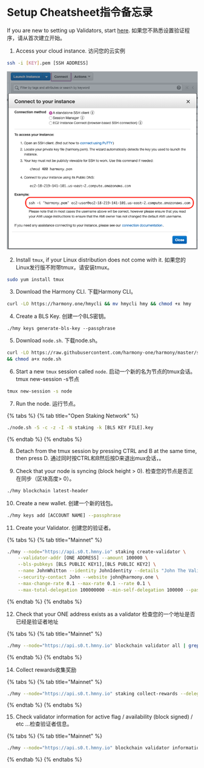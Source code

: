 # Setup Cheatsheet指令备忘录

If you are new to setting up Validators, start [here](). 如果您不熟悉设置验证程序，请从首次建立开始。

1. Access your cloud instance. 访问您的云实例

```bash
ssh -i [KEY].pem [SSH ADDRESS]
```

![](../../.gitbook/assets/image%20%2815%29.png)

2. Install `tmux`, if your Linux distribution does not come with it. 如果您的Linux发行版不附带tmux，请安装tmux。

```bash
sudo yum install tmux
```

3. Download the Harmony CLI. 下载Harmony CLI。

```bash
curl -LO https://harmony.one/hmycli && mv hmycli hmy && chmod +x hmy
```

4. Create a BLS Key. 创建一个BLS密钥。

```text
./hmy keys generate-bls-key --passphrase
```

5. Download `node.sh`. 下载node.sh。

```bash
curl -LO https://raw.githubusercontent.com/harmony-one/harmony/master/scripts/node.sh \
&& chmod a+x node.sh
```

6. Start a new `tmux` session called `node`. 启动一个新的名为节点的tmux会话。 tmux new-session -s节点

```bash
tmux new-session -s node
```

7. Run the node. 运行节点。

{% tabs %}
{% tab title="Open Staking Network" %}
```bash
./node.sh -S -c -z -I -N staking -k [BLS KEY FILE].key
```
{% endtab %}
{% endtabs %}

8. Detach from the tmux session by pressing CTRL and B at the same time, then press D. 通过同时按CTRL和B然后按D来退出mux会话，。

9. Check that your node is syncing \(block height &gt; 0\). 检查您的节点是否正在同步（区块高度&gt; 0）。

```bash
./hmy blockchain latest-header
```

10. Create a new wallet. 创建一个新的钱包。

```bash
./hmy keys add [ACCOUNT NAME] --passphrase
```

11. Create your Validator. 创建您的验证者。

{% tabs %}
{% tab title="Mainnet" %}
```bash
./hmy --node="https://api.s0.t.hmny.io" staking create-validator \
    --validator-addr [ONE ADDRESS] --amount 100000 \
    --bls-pubkeys [BLS PUBLIC KEY1],[BLS PUBLIC KEY2] \
    --name JohnWhitton --identity JohnIdentity --details "John The Validator" \
    --security-contact John --website john@harmony.one \
    --max-change-rate 0.1 --max-rate 0.1 --rate 0.1 \
    --max-total-delegation 100000000 --min-self-delegation 100000 --passphrase
```
{% endtab %}
{% endtabs %}

12. Check that your ONE address exists as a validator 检查您的一个地址是否已经是验证者地址

{% tabs %}
{% tab title="Mainnet" %}
```bash
./hmy --node="https://api.s0.t.hmny.io" blockchain validator all | grep [ONE ADDRESS]
```
{% endtab %}
{% endtabs %}

14. Collect rewards收集奖励

{% tabs %}
{% tab title="Mainnet" %}
```bash
./hmy --node="https://api.s0.t.hmny.io" staking collect-rewards --delegator-addr [ONE ADDRESS] --passphrase
```
{% endtab %}
{% endtabs %}

15. Check validator information for active flag / availability \(block signed\) / etc ...检查验证者信息。

{% tabs %}
{% tab title="Mainnet" %}
```bash
./hmy --node="https://api.s0.t.hmny.io" blockchain validator information [VALIDATOR ONE ADDRESS]
```
{% endtab %}
{% endtabs %}



